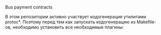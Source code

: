 Bus payment contracts

В этом репозитории активно участвует кодогенерация утилитами protoc*.
Поэтому перед тем как запускать кодогенерацию из Makefile-ов, необходимо установить все необходимые плагины:
